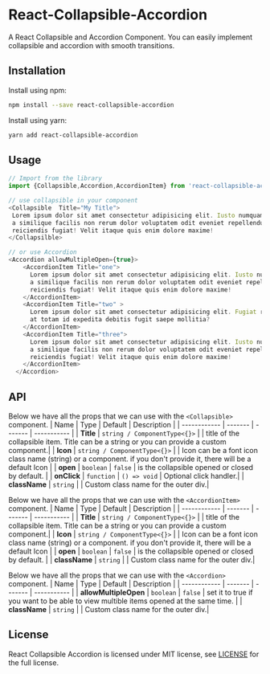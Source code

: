 # React-Collapsible-Accordion

A React Collapsible and Accordion Component. You can easily implement collapsible and accordion with smooth transitions.

## Installation

Install using npm:

```sh
npm install --save react-collapsible-accordion
```

Install using yarn:

```sh
yarn add react-collapsible-accordion
```

## Usage

```js
// Import from the library
import {Collapsible,Accordion,AccordionItem} from 'react-collapsible-accordion';

// use collapsible in your component
<Collapsible  Title="My Title">
 Lorem ipsum dolor sit amet consectetur adipisicing elit. Iusto numquam temporibus beatae recusandae in quisquam ipsa aperiam natus libero, ad labore quod
 a similique facilis non rerum dolor voluptatem odit eveniet repellendus deserunt? Minima, commodi odio. Nulla sint molestiae delectus debitis sed
 reiciendis fugiat! Velit itaque quis enim dolore maxime!
</Collapsilble>

// or use Accordion
<Accordion allowMultipleOpen={true}>
    <AccordionItem Title="one">
      Lorem ipsum dolor sit amet consectetur adipisicing elit. Iusto numquam temporibus beatae recusandae in quisquam ipsa aperiam natus libero, ad labore quod
      a similique facilis non rerum dolor voluptatem odit eveniet repellendus deserunt? Minima, commodi odio. Nulla sint molestiae delectus debitis sed
      reiciendis fugiat! Velit itaque quis enim dolore maxime!
    </AccordionItem>
    <AccordionItem Title="two" >
      Lorem ipsum dolor sit amet consectetur adipisicing elit. Fugiat ratione laudantium quo, nobis dolorem, dicta eum doloribus sunt corporis illo numquam hic,
      at totam id expedita debitis fugit saepe mollitia?
    </AccordionItem>
    <AccordionItem Title="three">
      Lorem ipsum dolor sit amet consectetur adipisicing elit. Iusto numquam temporibus beatae recusandae in quisquam ipsa aperiam natus libero, ad labore quod
      a similique facilis non rerum dolor voluptatem odit eveniet repellendus deserunt? Minima, commodi odio. Nulla sint molestiae delectus debitis sed
      reiciendis fugiat! Velit itaque quis enim dolore maxime!
    </AccordionItem>
  </Accordion>
```

## API

Below we have all the props that we can use with the `<Collapsible>` component.
| Name | Type | Default | Description |
| ------------ | ------- | ------- | ----------- |
| **Title** | `string / ComponentType<{}>` | | title of the collapsible item. Title can be a string or you can provide a custom component.|
| **Icon** | `string / ComponentType<{}>` | | Icon can be a font icon class name (string) or a component. if you don't provide it, there will be a default Icon |
| **open** | `boolean` | `false` | is the collapsible opened or closed by default. |
| **onClick** | `function` | `() => void` | Optional click handler.|
| **className** | `string` | | Custom class name for the outer div.|

Below we have all the props that we can use with the `<AccordionItem>` component.
| Name | Type | Default | Description |
| ------------ | ------- | ------- | ----------- |
| **Title** | `string / ComponentType<{}>` | | title of the collapsible item. Title can be a string or you can provide a custom component.|
| **Icon** | `string / ComponentType<{}>` | | Icon can be a font icon class name (string) or a component. if you don't provide it, there will be a default Icon |
| **open** | `boolean` | `false` | is the collapsible opened or closed by default. |
| **className** | `string` | | Custom class name for the outer div.|

Below we have all the props that we can use with the `<Accordion>` component.
| Name | Type | Default | Description |
| ------------ | ------- | ------- | ----------- |
| **allowMultipleOpen** | `boolean` | `false` | set it to true if you want to be able to view multible items opened at the same time. |
| **className** | `string` | | Custom class name for the outer div.|

## License

React Collapsible Accordion is licensed under MIT license, see [LICENSE](LICENSE) for the full license.
